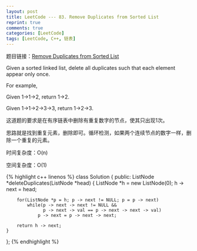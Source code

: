 ```yaml
---
layout: post
title: LeetCode --- 83. Remove Duplicates from Sorted List
reprint: true
comments: true
categories: [LeetCode]
tags: [LeetCode, C++, 链表]
---
```



题目链接：[Remove Duplicates from Sorted List](https://oj.leetcode.com/problems/remove-duplicates-from-sorted-list/ ) 

Given a sorted linked list, delete all duplicates such that each element appear only once. 

For example, 

Given 1->1->2, return 1->2. 

Given 1->1->2->3->3, return 1->2->3. 

这道题的要求是在有序链表中删除有重复数字的节点，使其只出现1次。

思路就是找到重复元素，删除即可。循环检测，如果两个连续节点的数字一样，删除一个重复的元素。

时间复杂度：O(n)

空间复杂度：O(1)

{% highlight c++ linenos %}
class Solution
{
public:
    ListNode *deleteDuplicates(ListNode *head)
    {
        ListNode *h = new ListNode(0);
        h -> next = head;
        
        for(ListNode *p = h; p -> next != NULL; p = p -> next)
            while(p -> next -> next != NULL && 
                  p -> next -> val == p -> next -> next -> val)
                p -> next = p -> next -> next;
        
        return h -> next;
    }
};
{% endhighlight %}
